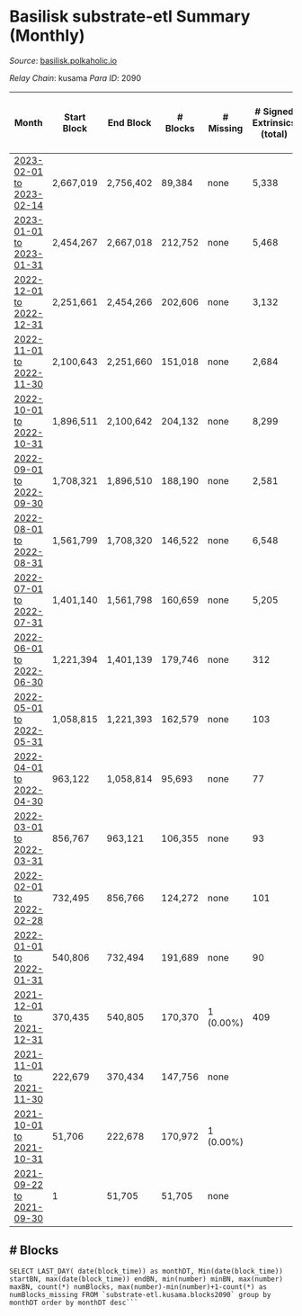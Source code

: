 # Basilisk substrate-etl Summary (Monthly)

_Source_: [basilisk.polkaholic.io](https://basilisk.polkaholic.io)

*Relay Chain*: kusama
*Para ID*: 2090



| Month | Start Block | End Block | # Blocks | # Missing | # Signed Extrinsics (total) | # Active Accounts (avg) | # Addresses with Balances (max) | Issues |
| ----- | ----------- | --------- | -------- | --------- | --------------------------- | ----------------------- | ------------------------------- | ------ |
| [2023-02-01 to 2023-02-14](/substrate-etl/kusama/2090-basilisk/2023-02-28.md) | 2,667,019 | 2,756,402 | 89,384 | none  | 5,338 | 150 | 18,267 | - | 
| [2023-01-01 to 2023-01-31](/substrate-etl/kusama/2090-basilisk/2023-01-31.md) | 2,454,267 | 2,667,018 | 212,752 | none  | 5,468 | 50 | 16,990 | - | 
| [2022-12-01 to 2022-12-31](/substrate-etl/kusama/2090-basilisk/2022-12-31.md) | 2,251,661 | 2,454,266 | 202,606 | none  | 3,132 | 27 | 16,888 | - | 
| [2022-11-01 to 2022-11-30](/substrate-etl/kusama/2090-basilisk/2022-11-30.md) | 2,100,643 | 2,251,660 | 151,018 | none  | 2,684 | 38 | 16,833 | - | 
| [2022-10-01 to 2022-10-31](/substrate-etl/kusama/2090-basilisk/2022-10-31.md) | 1,896,511 | 2,100,642 | 204,132 | none  | 8,299 | 66 | 16,774 | - | 
| [2022-09-01 to 2022-09-30](/substrate-etl/kusama/2090-basilisk/2022-09-30.md) | 1,708,321 | 1,896,510 | 188,190 | none  | 2,581 | 30 | 16,395 | - | 
| [2022-08-01 to 2022-08-31](/substrate-etl/kusama/2090-basilisk/2022-08-31.md) | 1,561,799 | 1,708,320 | 146,522 | none  | 6,548 | 77 | 16,322 | - | 
| [2022-07-01 to 2022-07-31](/substrate-etl/kusama/2090-basilisk/2022-07-31.md) | 1,401,140 | 1,561,798 | 160,659 | none  | 5,205 | 73 | 16,279 | - | 
| [2022-06-01 to 2022-06-30](/substrate-etl/kusama/2090-basilisk/2022-06-30.md) | 1,221,394 | 1,401,139 | 179,746 | none  | 312 | 7 | 16,073 | - | 
| [2022-05-01 to 2022-05-31](/substrate-etl/kusama/2090-basilisk/2022-05-31.md) | 1,058,815 | 1,221,393 | 162,579 | none  | 103 | 2 | 16,073 | - | 
| [2022-04-01 to 2022-04-30](/substrate-etl/kusama/2090-basilisk/2022-04-30.md) | 963,122 | 1,058,814 | 95,693 | none  | 77 | 2 | 11,915 | - | 
| [2022-03-01 to 2022-03-31](/substrate-etl/kusama/2090-basilisk/2022-03-31.md) | 856,767 | 963,121 | 106,355 | none  | 93 | 2 | 11,915 | - | 
| [2022-02-01 to 2022-02-28](/substrate-etl/kusama/2090-basilisk/2022-02-28.md) | 732,495 | 856,766 | 124,272 | none  | 101 | 3 | 11,915 | - | 
| [2022-01-01 to 2022-01-31](/substrate-etl/kusama/2090-basilisk/2022-01-31.md) | 540,806 | 732,494 | 191,689 | none  | 90 | 3 | 11,915 | - | 
| [2021-12-01 to 2021-12-31](/substrate-etl/kusama/2090-basilisk/2021-12-31.md) | 370,435 | 540,805 | 170,370 | 1 (0.00%) | 409 | 11 | 11,915 | - | 
| [2021-11-01 to 2021-11-30](/substrate-etl/kusama/2090-basilisk/2021-11-30.md) | 222,679 | 370,434 | 147,756 | none  |  |  | 7 | - | 
| [2021-10-01 to 2021-10-31](/substrate-etl/kusama/2090-basilisk/2021-10-31.md) | 51,706 | 222,678 | 170,972 | 1 (0.00%) |  |  | 7 | - | 
| [2021-09-22 to 2021-09-30](/substrate-etl/kusama/2090-basilisk/2021-09-30.md) | 1 | 51,705 | 51,705 | none  |  |  | 7 | - | 

## # Blocks
```
SELECT LAST_DAY( date(block_time)) as monthDT, Min(date(block_time)) startBN, max(date(block_time)) endBN, min(number) minBN, max(number) maxBN, count(*) numBlocks, max(number)-min(number)+1-count(*) as numBlocks_missing FROM `substrate-etl.kusama.blocks2090` group by monthDT order by monthDT desc```

